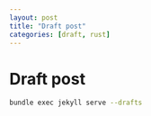 ```yaml
---
layout: post
title: "Draft post"
categories: [draft, rust]
---
```


# Draft post

```bash
bundle exec jekyll serve --drafts
```